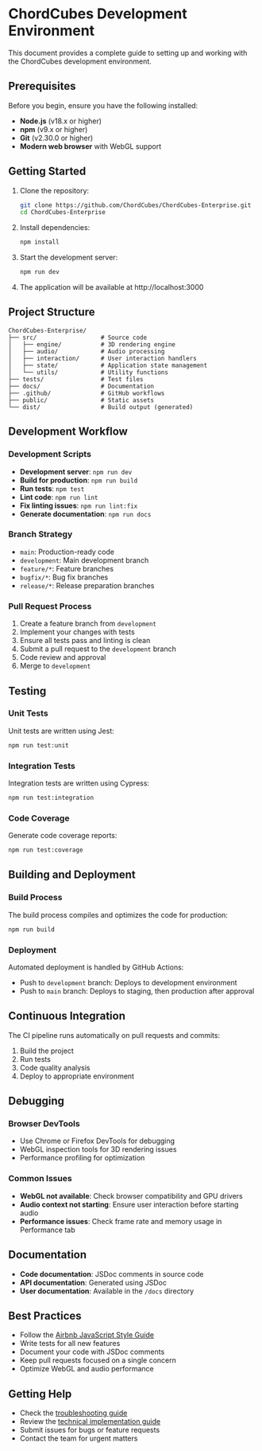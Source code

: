 # ChordCubes Development Environment

This document provides a complete guide to setting up and working with the ChordCubes development environment.

## Prerequisites

Before you begin, ensure you have the following installed:

- **Node.js** (v18.x or higher)
- **npm** (v9.x or higher)
- **Git** (v2.30.0 or higher)
- **Modern web browser** with WebGL support

## Getting Started

1. Clone the repository:
   ```bash
   git clone https://github.com/ChordCubes/ChordCubes-Enterprise.git
   cd ChordCubes-Enterprise
   ```

2. Install dependencies:
   ```bash
   npm install
   ```

3. Start the development server:
   ```bash
   npm run dev
   ```

4. The application will be available at http://localhost:3000

## Project Structure

```
ChordCubes-Enterprise/
├── src/                  # Source code
│   ├── engine/           # 3D rendering engine
│   ├── audio/            # Audio processing
│   ├── interaction/      # User interaction handlers
│   ├── state/            # Application state management
│   └── utils/            # Utility functions
├── tests/                # Test files
├── docs/                 # Documentation
├── .github/              # GitHub workflows
├── public/               # Static assets
└── dist/                 # Build output (generated)
```

## Development Workflow

### Development Scripts

- **Development server**: `npm run dev`
- **Build for production**: `npm run build`
- **Run tests**: `npm test`
- **Lint code**: `npm run lint`
- **Fix linting issues**: `npm run lint:fix`
- **Generate documentation**: `npm run docs`

### Branch Strategy

- `main`: Production-ready code
- `development`: Main development branch
- `feature/*`: Feature branches
- `bugfix/*`: Bug fix branches
- `release/*`: Release preparation branches

### Pull Request Process

1. Create a feature branch from `development`
2. Implement your changes with tests
3. Ensure all tests pass and linting is clean
4. Submit a pull request to the `development` branch
5. Code review and approval
6. Merge to `development`

## Testing

### Unit Tests

Unit tests are written using Jest:

```bash
npm run test:unit
```

### Integration Tests

Integration tests are written using Cypress:

```bash
npm run test:integration
```

### Code Coverage

Generate code coverage reports:

```bash
npm run test:coverage
```

## Building and Deployment

### Build Process

The build process compiles and optimizes the code for production:

```bash
npm run build
```

### Deployment

Automated deployment is handled by GitHub Actions:

- Push to `development` branch: Deploys to development environment
- Push to `main` branch: Deploys to staging, then production after approval

## Continuous Integration

The CI pipeline runs automatically on pull requests and commits:

1. Build the project
2. Run tests
3. Code quality analysis
4. Deploy to appropriate environment

## Debugging

### Browser DevTools

- Use Chrome or Firefox DevTools for debugging
- WebGL inspection tools for 3D rendering issues
- Performance profiling for optimization

### Common Issues

- **WebGL not available**: Check browser compatibility and GPU drivers
- **Audio context not starting**: Ensure user interaction before starting audio
- **Performance issues**: Check frame rate and memory usage in Performance tab

## Documentation

- **Code documentation**: JSDoc comments in source code
- **API documentation**: Generated using JSDoc
- **User documentation**: Available in the `/docs` directory

## Best Practices

- Follow the [Airbnb JavaScript Style Guide](https://github.com/airbnb/javascript)
- Write tests for all new features
- Document your code with JSDoc comments
- Keep pull requests focused on a single concern
- Optimize WebGL and audio performance

## Getting Help

- Check the [troubleshooting guide](./TROUBLESHOOTING.md)
- Review the [technical implementation guide](./TECHNICAL_IMPLEMENTATION_GUIDE.md)
- Submit issues for bugs or feature requests
- Contact the team for urgent matters
